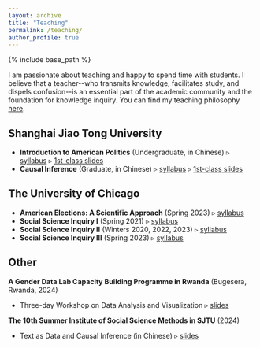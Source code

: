 ```yaml
---
layout: archive
title: "Teaching"
permalink: /teaching/
author_profile: true
---
```


{% include base_path %}

I am passionate about teaching and happy to spend time with students. I believe that a teacher--who transmits knowledge, facilitates study,
and dispels confusion--is an essential part of the academic community and the foundation for knowledge inquiry. You can find my teaching philosophy [here](/files/TeachingPortfolio_ShuFu.pdf).

## Shanghai Jiao Tong University
- **Introduction to American Politics** (Undergraduate, in Chinese) ▹ [syllabus](/files/美国政府与政治_课程大纲_付舒.pdf) ▹ [1st-class slides](/files/AP_课程导论.pdf)
- **Causal Inference** (Graduate, in Chinese) ▹ [syllabus](/files/因果推断_课程大纲_付舒.pdf) ▹ [1st-class slides](/files/CI_课程导论.pdf)

## The University of Chicago
- **American Elections: A Scientific Approach** (Spring 2023) ▹ [syllabus](/files/AmericanElections_syllabus.pdf)
- **Social Science Inquiry I** (Spring 2021) ▹ [syllabus](/files/SSI_I_syllabus.pdf)
- **Social Science Inquiry II** (Winters 2020, 2022, 2023) ▹ [syllabus](/files/SSI_II_syllabus.pdf)
- **Social Science Inquiry III** (Spring 2023) ▹ [syllabus](/files/SSI_III_syllabus.pdf)

## Other
**A Gender Data Lab Capacity Building Programme in Rwanda** (Bugesera, Rwanda, 2024)
- Three-day Workshop on Data Analysis and Visualization ▹ [slides](/files/Day1Session1_Outline.pdf)

**The 10th Summer Institute of Social Science Methods in SJTU** (2024)
- Text as Data and Causal Inference (in Chinese) ▹ [slides](/files/文本分析与因果推断_2024交大方法班.pdf)
